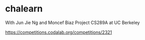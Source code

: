 # chalearn

With Jun Jie Ng and Moncef Biaz
Project CS289A at UC Berkeley

https://competitions.codalab.org/competitions/2321
